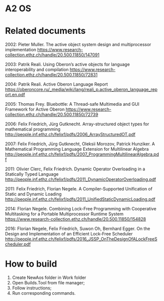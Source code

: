 # A2 OS


# Related documents
2002: Pieter Muller. The active object system design and multiprocessor implementation
https://www.research-collection.ethz.ch/handle/20.500.11850/147091

2003: Patrik Reali. Using Oberon’s active objects for language interoperability and compilation
https://www.research-collection.ethz.ch/handle/20.500.11850/72831

2004: Patrik Reali. Active Oberon Language Report
https://oberoncore.ru/_media/wiki/lang/reali_p.active_oberon_language_report.en.pdf

2005: Thomas Frey. Bluebottle: A Thread-safe Multimedia and GUI Framework for Active Oberon
https://www.research-collection.ethz.ch/handle/20.500.11850/72739

2006: Felix Friedrich, Jürg Gutknecht. Array-structured object types for mathematical programming
http://people.inf.ethz.ch/felixf/pdfs/2006_ArrayStructuredOT.pdf

2007: Felix Friedrich, Jürg Gutknecht, Oleksii Morozov, Patrick Hunziker. A Mathematical Programming Language Extension for Multilinear Algebra
http://people.inf.ethz.ch/felixf/pdfs/2007_ProgrammingMultilinearAlgebra.pdf

2011: Olivier Clerc, Felix Friedrich. Dynamic Operator Overloading in a Statically Typed Language
http://people.inf.ethz.ch/felixf/pdfs/2011_DynamicOperatorOverloading.pdf

2011: Felix Friedrich, Florian Negele. A Compiler-Supported Unification of Static and Dynamic Loading
http://people.inf.ethz.ch/felixf/pdfs/2011_UnifiedStaticDynamicLoading.pdf

2014: Florian Negele. Combining Lock-Free Programming with Cooperative Multitasking for a Portable Multiprocessor Runtime System
https://www.research-collection.ethz.ch/handle/20.500.11850/154828

2016: Florian Negele, Felix Friedrich, Suwon Oh, Bernhard Egger. On the Design and Implementation of an Efficient Lock-Free Scheduler
http://people.inf.ethz.ch/felixf/pdfs/2016_JSSP_OnTheDesignOfALockFreeScheduler.pdf

# How to build
1. Create NewAos folder in Work folder
2. Open Builds.Tool from file manager;
3. Follow instructions;
4. Run corresponding commands.


